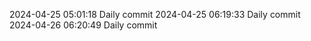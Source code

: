 
2024-04-25 05:01:18 Daily commit
2024-04-25 06:19:33 Daily commit
2024-04-26 06:20:49 Daily commit
